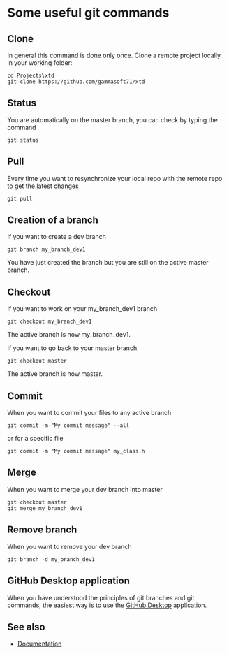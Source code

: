 # Some useful git commands

## Clone

In general this command is done only once.
Clone a remote project locally in your working folder:

```shell
cd Projects\xtd
git clone https://github.com/gammasoft71/xtd
```

## Status

You are automatically on the master branch, you can check by typing the command

```shell
git status
```

## Pull

Every time you want to resynchronize your local repo with the remote repo to get the latest changes

```shell
git pull
```

## Creation of a branch

If you want to create a dev branch 

```shell
git branch my_branch_dev1
```

You have just created the branch but you are still on the active master branch.

## Checkout

If you want to work on your my_branch_dev1 branch

```shell
git checkout my_branch_dev1
```

The active branch is now my_branch_dev1.

If you want to go back to your master branch

```shell
git checkout master
```

The active branch is now master.

## Commit

When you want to commit your files to any active branch

```shell
git commit -m "My commit message" --all
```

or for a specific file

```shell
git commit -m "My commit message" my_class.h
```

## Merge

When you want to merge your dev branch into master

```shell
git checkout master
git merge my_branch_dev1
```

## Remove branch

When you want to remove your dev branch

```shell
git branch -d my_branch_dev1
```

## GitHub Desktop application

When you have understood the principles of git branches and git commands, the easiest way is to use the [GitHub Desktop](https://desktop.github.com) application.

## See also

* [Documentation](/docs/documentation)
